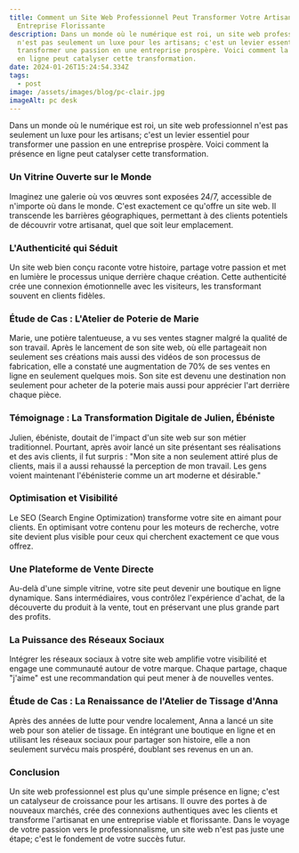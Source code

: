 ```yaml
---
title: Comment un Site Web Professionnel Peut Transformer Votre Artisanat en
  Entreprise Florissante
description: Dans un monde où le numérique est roi, un site web professionnel
  n'est pas seulement un luxe pour les artisans; c'est un levier essentiel pour
  transformer une passion en une entreprise prospère. Voici comment la présence
  en ligne peut catalyser cette transformation.
date: 2024-01-26T15:24:54.334Z
tags:
  - post
image: /assets/images/blog/pc-clair.jpg
imageAlt: pc desk
---
```

Dans un monde où le numérique est roi, un site web professionnel n'est pas seulement un luxe pour les artisans; c'est un levier essentiel pour transformer une passion en une entreprise prospère. Voici comment la présence en ligne peut catalyser cette transformation.

### Un Vitrine Ouverte sur le Monde

Imaginez une galerie où vos œuvres sont exposées 24/7, accessible de n'importe où dans le monde. C'est exactement ce qu'offre un site web. Il transcende les barrières géographiques, permettant à des clients potentiels de découvrir votre artisanat, quel que soit leur emplacement.

### L'Authenticité qui Séduit

Un site web bien conçu raconte votre histoire, partage votre passion et met en lumière le processus unique derrière chaque création. Cette authenticité crée une connexion émotionnelle avec les visiteurs, les transformant souvent en clients fidèles.

### Étude de Cas : L'Atelier de Poterie de Marie

Marie, une potière talentueuse, a vu ses ventes stagner malgré la qualité de son travail. Après le lancement de son site web, où elle partageait non seulement ses créations mais aussi des vidéos de son processus de fabrication, elle a constaté une augmentation de 70% de ses ventes en ligne en seulement quelques mois. Son site est devenu une destination non seulement pour acheter de la poterie mais aussi pour apprécier l'art derrière chaque pièce.

### Témoignage : La Transformation Digitale de Julien, Ébéniste

Julien, ébéniste, doutait de l'impact d'un site web sur son métier traditionnel. Pourtant, après avoir lancé un site présentant ses réalisations et des avis clients, il fut surpris : "Mon site a non seulement attiré plus de clients, mais il a aussi rehaussé la perception de mon travail. Les gens voient maintenant l'ébénisterie comme un art moderne et désirable."

### Optimisation et Visibilité

Le SEO (Search Engine Optimization) transforme votre site en aimant pour clients. En optimisant votre contenu pour les moteurs de recherche, votre site devient plus visible pour ceux qui cherchent exactement ce que vous offrez.

### Une Plateforme de Vente Directe

Au-delà d'une simple vitrine, votre site peut devenir une boutique en ligne dynamique. Sans intermédiaires, vous contrôlez l'expérience d'achat, de la découverte du produit à la vente, tout en préservant une plus grande part des profits.

### La Puissance des Réseaux Sociaux

Intégrer les réseaux sociaux à votre site web amplifie votre visibilité et engage une communauté autour de votre marque. Chaque partage, chaque "j'aime" est une recommandation qui peut mener à de nouvelles ventes.

### Étude de Cas : La Renaissance de l'Atelier de Tissage d'Anna

Après des années de lutte pour vendre localement, Anna a lancé un site web pour son atelier de tissage. En intégrant une boutique en ligne et en utilisant les réseaux sociaux pour partager son histoire, elle a non seulement survécu mais prospéré, doublant ses revenus en un an.

### Conclusion

Un site web professionnel est plus qu'une simple présence en ligne; c'est un catalyseur de croissance pour les artisans. Il ouvre des portes à de nouveaux marchés, crée des connexions authentiques avec les clients et transforme l'artisanat en une entreprise viable et florissante. Dans le voyage de votre passion vers le professionnalisme, un site web n'est pas juste une étape; c'est le fondement de votre succès futur.